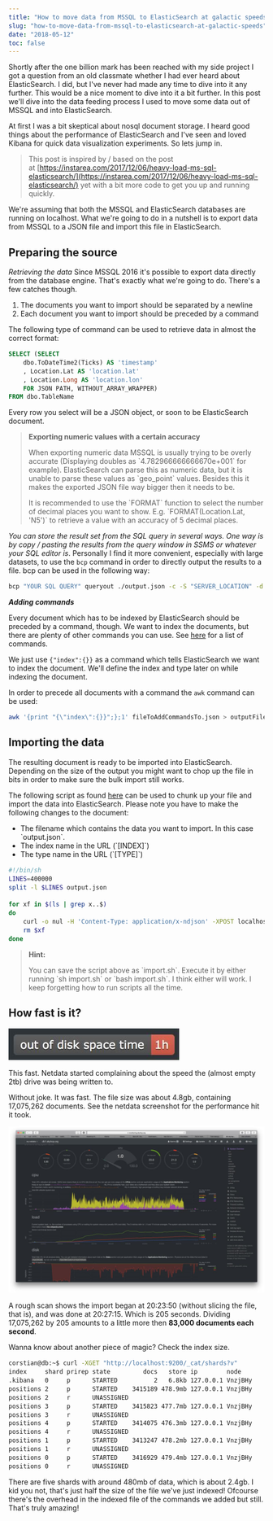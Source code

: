 ```yaml
---
title: "How to move data from MSSQL to ElasticSearch at galactic speeds"
slug: "how-to-move-data-from-mssql-to-elasticsearch-at-galactic-speeds"
date: "2018-05-12" 
toc: false
---
```


Shortly after the one billion mark has been reached with my side project I got a question from an old classmate whether I had ever heard about ElasticSearch. I did, but I've never had made any time to dive into it any further. This would be a nice moment to dive into it a bit further. In this post we'll dive into the data feeding process I used to move some data out of MSSQL and into ElasticSearch.

At first I was a bit skeptical about nosql document storage. I heard good things about the performance of ElasticSearch and I've seen and loved Kibana for quick data visualization experiments. So lets jump in.

> This post is inspired by / based on the post at&nbsp;[https://instarea.com/2017/12/06/heavy-load-ms-sql-elasticsearch/](https://instarea.com/2017/12/06/heavy-load-ms-sql-elasticsearch/) yet with a bit more code to get you up and running quickly.

We're assuming that both the MSSQL and ElasticSearch databases are running on localhost. What we're going to do in a nutshell is to export data from MSSQL to a JSON file and import this file in ElasticSearch.

## Preparing the source

*Retrieving the data* Since MSSQL 2016 it's possible to export data directly from the database engine. That's exactly what we're going to do. There's a few catches though.

1. The documents you want to import should be separated by a newline
2. Each document you want to import should be preceded by a command

The following type of command can be used to retrieve data in almost the correct format:

```sql
SELECT (SELECT
    dbo.ToDateTime2(Ticks) AS 'timestamp'
    , Location.Lat AS 'location.lat'
    , Location.Long AS 'location.lon'
    FOR JSON PATH, WITHOUT_ARRAY_WRAPPER)
FROM dbo.TableName
```

Every row you select will be a JSON object, or soon to be ElasticSearch document.

> **Exporting numeric values with a certain accuracy**
>
>
> When exporting numeric data MSSQL is usually trying to be overly accurate (Displaying doubles as \`4.782966666666670e+001\` for example). ElasticSearch can parse this as numeric data, but it is unable to parse these values as \`geo\_point\` values. Besides this it makes the exported JSON file way bigger then it needs to be.
>
>
> It is recommended to use the \`FORMAT\` function to select the number of decimal places you want to show. E.g. \`FORMAT(Location.Lat, 'N5')\` to retrieve a value with an accuracy of 5 decimal places.

*You can store the result set from the SQL query in several ways. One way is by copy / pasting the results from the query window in SSMS or whatever your SQL editor is*. Personally I find it more convenient, especially with large datasets, to use the `bcp` command in order to directly output the results to a file. bcp can be used in the following way:

```bash
bcp "YOUR SQL QUERY" queryout ./output.json -c -S "SERVER_LOCATION" -d DATABASE_NAME -U "DATABASE_USER" -P "DATABASE_USER_PASSWORD"
```

***Adding commands***

Every document which has to be indexed by ElasticSearch should be preceded by a command, though. We want to index the documents, but there are plenty of other commands you can use. See [here](https://www.elastic.co/guide/en/elasticsearch/reference/current/docs-bulk.html) for a list of commands.

We just use `{"index":{}}` as a command which tells ElasticSearch we want to index the document. We'll define the index and type later on while indexing the document.

In order to precede all documents with a command the `awk` command can be used:

```bash
awk '{print "{\"index\":{}}";};1' fileToAddCommandsTo.json > outputFileWithCommandsAdded.json
```

## Importing the data

The resulting document is ready to be imported into ElasticSearch. Depending on the size of the output you might want to chop up the file in bits in order to make sure the bulk import still works.

The following script as found [here](https://instarea.com/2017/12/06/heavy-load-ms-sql-elasticsearch/) can be used to chunk up your file and import the data into ElasticSearch. Please note you have to make the following changes to the document:

* The filename which contains the data you want to import. In this case \`output.json\`.
* The index name in the URL (\`[INDEX]\`)
* The type name in the URL (\`[TYPE]\`)

```bash
#!/bin/sh
LINES=400000
split -l $LINES output.json

for xf in $(ls | grep x..$)
do
    curl -o nul -H 'Content-Type: application/x-ndjson' -XPOST localhost:9200/[INDEX]/[TYPE]/_bulk --data-binary @$xf
    rm $xf
done
```

> **Hint:**
>
>
> You can save the script above as \`import.sh\`. Execute it by either running \`sh import.sh\` or \`bash import.sh\`. I think either will work. I keep forgetting how to run scripts all the time.

## How fast is it?

![When running the script to import data into ElasticSearch, NetData began to complain about the time the 2Tb disk would be full, in this case less then one hour.](/uploads/photo_2018_05_11_11_07_4_e826c8de11.jpg)

This fast. Netdata started complaining about the speed the (almost empty 2tb) drive was being written to.

Without joke. It was fast. The file size was about 4.8gb, containing 17,075,262 documents. See the netdata screenshot for the performance hit it took.

![Picture showing the performance hits the server takes when importing data from MSSQL into ElasticSearch. Monitoring tool used is NetData. It's pretty fast.](/uploads/photo_2018_05_11_11_07_10_8af0702463.jpg)

A rough scan shows the import began at 20:23:50 (without slicing the file, that is), and was done at 20:27:15. Which is 205 seconds. Dividing 17,075,262 by 205 amounts to a little more then **83,000 documents each second**.

Wanna know about another piece of magic? Check the index size.

```bash
corstian@db:~$ curl -XGET "http://localhost:9200/_cat/shards?v"
index     shard prirep state         docs   store ip        node
.kibana   0     p      STARTED          2   6.8kb 127.0.0.1 VnzjBHy
positions 2     p      STARTED    3415189 478.9mb 127.0.0.1 VnzjBHy
positions 2     r      UNASSIGNED
positions 3     p      STARTED    3415823 477.7mb 127.0.0.1 VnzjBHy
positions 3     r      UNASSIGNED
positions 4     p      STARTED    3414075 476.3mb 127.0.0.1 VnzjBHy
positions 4     r      UNASSIGNED
positions 1     p      STARTED    3413247 478.2mb 127.0.0.1 VnzjBHy
positions 1     r      UNASSIGNED
positions 0     p      STARTED    3416929 479.4mb 127.0.0.1 VnzjBHy
positions 0     r      UNASSIGNED
```

There are five shards with around 480mb of data, which is about 2.4gb. I kid you not, that's just half the size of the file we've just indexed! Ofcourse there's the overhead in the indexed file of the commands we added but still. That's truly amazing!
